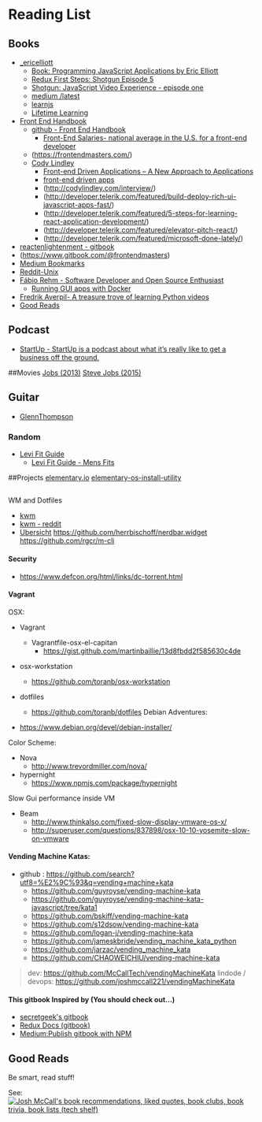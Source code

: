 # Reading List

## Books
* [_ericelliott]() 
    * [Book: Programming JavaScript Applications by Eric Elliott](http://chimera.labs.oreilly.com/books/1234000000262)
    * [Redux First Steps: Shotgun Episode 5](https://medium.com/javascript-scene/redux-first-steps-shotgun-episode-5-ab46af7c240d#.rwtkmbwqy)
    * [Shotgun: JavaScript Video Experience - episode one](https://medium.com/javascript-scene/shotgun-javascript-video-experience-c8b6a7771d49#.goab6m44u)
    * [medium /latest](https://medium.com/@_ericelliott/latest)
    * [learnjs](https://medium.com/javascript-scene/tagged/learnjs)
    * [Lifetime Learning](https://ericelliottjs.com/product/lifetime-access-pass/)
* [Front End Handbook](https://www.frontendhandbook.com/)
    * [github - Front End Handbook](https://github.com/FrontendMasters/front-end-handbook) 
        * [Front-End Salaries- national average in the U.S. for a front-end developer ](https://www.frontendhandbook.com/practice/salaries.html)
    * (https://frontendmasters.com/)
    * [Cody Lindley](http://codylindley.com/) 
        * [Front-end Driven Applications – A New Approach to Applications](http://developer.telerik.com/featured/front-end-driven-applications-new-approach-applications/)
        * [front-end driven apps](http://presentboldly.com/codylindley/front-end-driven-applications/2)
        * (http://codylindley.com/interview/)
        * (http://developer.telerik.com/featured/build-deploy-rich-ui-javascript-apps-fast/)
        * (http://developer.telerik.com/featured/5-steps-for-learning-react-application-development/)
        * (http://developer.telerik.com/featured/elevator-pitch-react/)
        * (http://developer.telerik.com/featured/microsoft-done-lately/)
* [reactenlightenment - gitbook](https://www.reactenlightenment.com/react-state/8.4.html)
* (https://www.gitbook.com/@frontendmasters)
* [Medium Bookmarks](https://medium.com/browse/bookmarks)
* [Reddit-Unix](https://www.reddit.com/r/unixporn/)
* [Fábio Rehm - Software Developer and Open Source Enthusiast](http://fabiorehm.com/)
    * [Running GUI apps with Docker](http://fabiorehm.com/blog/2014/09/11/running-gui-apps-with-docker/)
* [Fredrik Averpil- A treasure trove of learning Python videos](https://fredrikaverpil.github.io/2016/11/02/a-treasure-trove-of-learning-python-videos/)
* [Good Reads](#good-reads)

## Podcast
* [StartUp - StartUp is a podcast about what it’s really like to get a business off the ground.](https://gimletmedia.com/startup/)

##Movies
[Jobs (2013)](http://www.imdb.com/title/tt2357129/)
[Steve Jobs (2015)](http://www.imdb.com/title/tt2080374/)

## Guitar
* [GlennThompson](https://www.myguitarworkshop.com/glennthompson/lessons/365/24-voicings-for-any-4-note-seventh-chord)

### Random
* [Levi Fit Guide](https://imgur.com/a/iEvGO#ObQQtxz)
    * [Levi Fit Guide - Mens Fits](https://www.pinterest.com/pin/79446380906180561/)

##Projects
[elementary.io](https://elementary.io/open-source)
[elementary-os-install-utility](https://github.com/sdaitzman/elementary-os-install-utility)

##
WM and Dotfiles
* [kwm](https://github.com/koekeishiya/kwm)
* [kwm - reddit](https://www.reddit.com/r/unixporn/comments/5gsgdo/macos_kwm_keeping_myself_busy/)
* [Ubersicht](http://tracesof.net/uebersicht/)
https://github.com/herrbischoff/nerdbar.widget
https://github.com/rgcr/m-cli

#### Security
* https://www.defcon.org/html/links/dc-torrent.html

#### Vagrant
OSX:
  * Vagrant
    * Vagrantfile-osx-el-capitan
      * https://gist.github.com/martinbaillie/13d8fbdd2f585630c4de
  * osx-workstation
    * https://github.com/toranb/osx-workstation

  * dotfiles
    * https://github.com/toranb/dotfiles
Debian Adventures: 
  * https://www.debian.org/devel/debian-installer/

Color Scheme: 
  * Nova 
    * http://www.trevordmiller.com/nova/
  * hypernight
    * https://www.npmjs.com/package/hypernight

Slow Gui performance inside VM
  * Beam
    * http://www.thinkalso.com/fixed-slow-display-vmware-os-x/
    * http://superuser.com/questions/837898/osx-10-10-yosemite-slow-on-vmware

#### Vending Machine Katas:
* github : https://github.com/search?utf8=%E2%9C%93&q=vending+machine+kata
  * https://github.com/guyroyse/vending-machine-kata
  * https://github.com/guyroyse/vending-machine-kata-javascript/tree/kata1
  * https://github.com/bskiff/vending-machine-kata
  * https://github.com/s12dsow/vending-machine-kata
  * https://github.com/logan-j/vending-machine-kata
  * https://github.com/jameskbride/vending_machine_kata_python
  * https://github.com/jarzac/vending_machine_kata
  * https://github.com/CHAOWEICHIU/vending-machine-kata
  
> dev: https://github.com/McCallTech/vendingMachineKata
lindode / devops: https://github.com/joshmccall221/vendingMachineKata

#### This gitbook Inspired by (You should check out...)
 * [secretgeek's gitbook](https://til.secretgeek.net/)
 * [Redux Docs (gitbook)](http://redux.js.org/) 
 * [Medium:Publish gitbook with NPM](https://medium.com/@gpbl/how-to-use-gitbook-to-publish-docs-for-your-open-source-npm-packages-465dd8d5bfba#.dadjzqxiy)

## Good Reads

Be smart, read stuff!

See: <a href="https://www.goodreads.com/review/list/65122171?shelf=tech" title="Josh McCall's book recommendations, liked quotes, book clubs, book trivia, book lists (tech shelf)"><img border="0" alt="Josh McCall's book recommendations, liked quotes, book clubs, book trivia, book lists (tech shelf)" src="https://www.goodreads.com/images/badge/badge1.jpg"></a>
